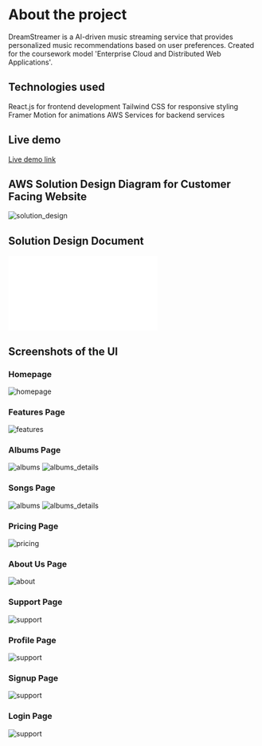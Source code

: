 # About the project

DreamStreamer is a AI-driven music streaming service that provides personalized music recommendations based on user preferences. Created for the coursework model 'Enterprise Cloud and Distributed Web Applications'.

## Technologies used

React.js for frontend development
Tailwind CSS for responsive styling
Framer Motion for animations
AWS Services for backend services

## Live demo

[Live demo link](http://d32uficm9gfop7.cloudfront.net)

## AWS Solution Design Diagram for Customer Facing Website

![solution_design](./images/dreamstreamer-customer-final-v111-2.png)

## Solution Design Document

![solution_design_doc](./ECDWA_2___Report%20-%20Final.pdf)

## Screenshots of the UI

### Homepage

![homepage](./images/customer-home.jpeg)

### Features Page

![features](./images/customer-features.jpeg)

### Albums Page

![albums](./images/customer-albums.jpeg)
![albums_details](./images/customer-album-details.jpeg)

### Songs Page

![albums](./images/customer-songs.jpeg)
![albums_details](./images/customer-song-details.jpeg)

### Pricing Page

![pricing](./images/customer-price.jpeg)

### About Us Page

![about](./images/customer-timeline.jpeg)

### Support Page

![support](./images/customer-support.jpeg)

### Profile Page

![support](./images/customer-profile.jpeg)

### Signup Page

![support](./images/customer-signup.jpeg)

### Login Page

![support](./images/customer-login.jpeg)

<!-- ## Screenshots of the project

### Homepage

![homepage](./public/images/homepage_snap.jpeg)

### Floorplan page

![floorplanpage](./public/images/floorplanpage_snap.jpeg)

### Pricing page

![pricingpage](./public/images/pricingpage_snap.jpeg)

### FAQ page

![faqpage](./public/images/faqpage_snap.jpeg)

### About page

![aboutpage](./public/images/aboutpage_snap.jpeg)

### Contact page

![contactpage](./public/images/contactpage_snap.jpeg) -->
